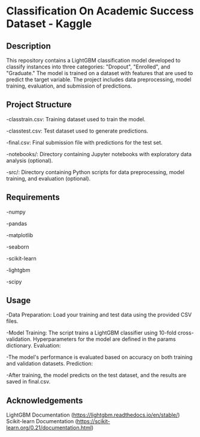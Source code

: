 # Classification On Academic Success Dataset - Kaggle

## Description
This repository contains a LightGBM classification model developed to classify instances into three categories: "Dropout", "Enrolled", and "Graduate." The model is trained on a dataset with features that are used to predict the target variable. The project includes data preprocessing, model training, evaluation, and submission of predictions.

## Project Structure
-classtrain.csv: Training dataset used to train the model.

-classtest.csv: Test dataset used to generate predictions.

-final.csv: Final submission file with predictions for the test set.

-notebooks/: Directory containing Jupyter notebooks with exploratory data analysis (optional).

-src/: Directory containing Python scripts for data preprocessing, model training, and evaluation (optional).

## Requirements
-numpy

-pandas

-matplotlib

-seaborn

-scikit-learn

-lightgbm

-scipy

## Usage
-Data Preparation: Load your training and test data using the provided CSV files.

-Model Training: The script trains a LightGBM classifier using 10-fold cross-validation.
Hyperparameters for the model are defined in the params dictionary.
Evaluation:

-The model's performance is evaluated based on accuracy on both training and validation datasets.
Prediction:

-After training, the model predicts on the test dataset, and the results are saved in final.csv.

## Acknowledgements
LightGBM Documentation (https://lightgbm.readthedocs.io/en/stable/)
Scikit-learn Documentation (https://scikit-learn.org/0.21/documentation.html)
